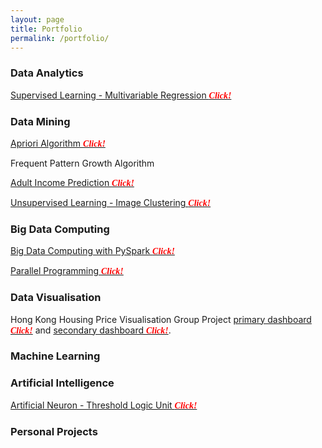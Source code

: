 ```yaml
---
layout: page
title: Portfolio
permalink: /portfolio/
---
```


### __Data Analytics__

[Supervised Learning - Multivariable Regression <span style="color:red; font-family: Babas;">__*Click!*__</span>](https://syenpark.github.io/data_science/2019/09/07/multivariable-regression.html) 



### __Data Mining__

[Apriori Algorithm <span style="color:red; font-family: Babas;">__*Click!*__</span>](https://syenpark.github.io/data_science/2018/10/01/apriori-algorithm.html)

Frequent Pattern Growth Algorithm

[Adult Income Prediction <span style="color:red; font-family: Babas;">__*Click!*__</span>](https://syenpark.github.io/data_science/2019/01/10/adult-income-prediction.html)

[Unsupervised Learning - Image Clustering <span style="color:red; font-family: Babas;">__*Click!*__</span>](https://syenpark.github.io/machine_learning/2019/09/03/image-clustering.html)  



### __Big Data Computing__

[Big Data Computing with PySpark <span style="color:red; font-family: Babas;">__*Click!*__</span>](https://syenpark.github.io/computer_science/2019/06/24/big-data-computing-with-pyspark.html)

[Parallel Programming <span style="color:red; font-family: Babas;">__*Click!*__</span>](https://syenpark.github.io/computer_science/2019/06/23/parallel-programming.html)



### __Data Visualisation__

Hong Kong Housing Price Visualisation Group Project [primary dashboard <span style="color:red; font-family: Babas;">__*Click!*__</span>](https://public.tableau.com/profile/kenneth.sze#!/vizhome/DashtBoard1/Dashboard1?publish=yes) and [secondary dashboard <span style="color:red; font-family: Babas;">__*Click!*__</span>](https://public.tableau.com/profile/kenneth.sze#!/vizhome/SecondaryDashboard/Dashboard1?publish=yes). 

### __Machine Learning__



### __Artificial Intelligence__

[Artificial Neuron - Threshold Logic Unit <span style="color:red; font-family: Babas;">__*Click!*__</span>](https://syenpark.github.io/artificial_intelligence/2019/08/30/threshold-logic-unit)



### __Personal Projects__

